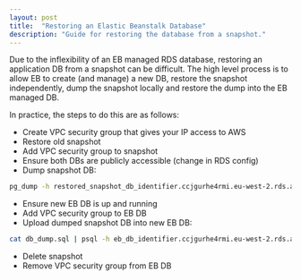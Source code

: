 ```yaml
---
layout: post
title:  "Restoring an Elastic Beanstalk Database"
description: "Guide for restoring the database from a snapshot."
---
```


Due to the inflexibility of an EB managed RDS database, restoring an application DB from a snapshot can be difficult. The high level process is to allow EB to create (and manage) a new DB, restore the snapshot independently, dump the snapshot locally and restore the dump into the EB managed DB. 

In practice, the steps to do this are as follows:

* Create VPC security group that gives your IP access to AWS
* Restore old snapshot
* Add VPC security group to snapshot
* Ensure both DBs are publicly accessible (change in RDS config)
* Dump snapshot DB:

```bash
pg_dump -h restored_snapshot_db_identifier.ccjgurhe4rmi.eu-west-2.rds.amazonaws.com -U master -f db_dump.sql ebdb
```

* Ensure new EB DB is up and running
* Add VPC security group to EB DB
* Upload dumped snapshot DB into new EB DB:

```bash
cat db_dump.sql | psql -h eb_db_identifier.ccjgurhe4rmi.eu-west-2.rds.amazonaws.com -U master -d ebdb
```

* Delete snapshot
* Remove VPC security group from EB DB
